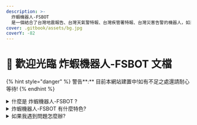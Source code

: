 ```yaml
---
description: >-
  炸蝦機器人-FSBOT
  是一個結合了台灣地震報告、台灣天氣警特報、台灣疾管署特報、台灣災害告警的機器人，如果你不是台灣人也沒關係，本機器人也提供了許許多多的實用功能供給大眾使用!用說的莫過於自己動手來探索!快來邀請我吧!
cover: .gitbook/assets/bg.jpg
coverY: -82
---
```


# 👋 歡迎光臨 炸蝦機器人-FSBOT 文檔

{% hint style="danger" %}
警告**:** 目前本網站建置中!如有不足之處還請耐心等待!
{% endhint %}

<details>

<summary>什麼是 炸蝦機器人-FSBOT ?</summary>

這是一隻由 **炸蝦(VincentX0905)** 使用Python製作出來的Discord機器人!\
致力於提供各種實用功能!只要你敢建議我就會納入考慮!\
\
最初製作動機是因為有許多Discord機器人功能都需要花錢升級高級版才能使用\
故希望將其他機器人高級版轉為免費版，盡可能不向用戶收取任何費用\
因而才衍生出此 **炸蝦機器人-FSBOT** 專案

</details>

<details>

<summary>炸蝦機器人-FSBOT 有什麼特色?</summary>

**炸蝦機器人-FSBOT** 主要語言為 **繁體中文(zh\_TW)** 並提供了各種語言的支持，如果你想協助翻譯其他語言可至 [<mark style="background-color:orange;">>>此處<<</mark>](https://translate.fsbot.xyz/)&#x20;

並且本機器人全數採用斜線指令與應用程式指令，厭倦了其它機器人要在 `!help,&help,$help...` 中反覆尋找指令並記住指令?厭倦了指令老是記錯打錯?邀請本機器人並在任何Discord頻道中打個斜線即可找尋你要使用的指令!\
如果你還是不知道怎麼使用，可以選擇邀請本機器人並在頻道中 @ 它或是可以查閱本文檔呦!

\
**本機器人主打功能:**

1. 中華民國(台灣)地區地震報告接收(由[<mark style="color:blue;">交通部中央氣象局</mark>](https://www.cwb.gov.tw/)提供支援)
2. 中華民國(台灣)地區天氣警特報接收(由[<mark style="color:blue;">交通部中央氣象局</mark>](https://www.cwb.gov.tw/)提供支援)
3. 中華民國(台灣)地區疾管署特報接收(由[<mark style="color:blue;">衛生福利部疾病管制署</mark>](https://www.cdc.gov.tw/)提供支援)
4. 中華民國(台灣)地區災防告警訊息接收(由[<mark style="color:blue;">國家災害防救科技中心</mark>](https://www.google.com/url?sa=t\&rct=j\&q=\&esrc=s\&source=web\&cd=\&ved=2ahUKEwi4sJDn5\_mAAxULCYgKHZm0BJIQFnoECBAQAQ\&url=https%3A%2F%2Fcbs.tw%2F\&usg=AOvVaw2AQPC78PmfDZ6cBOg2pa0n\&opi=89978449)提供支援)

</details>

<details>

<summary>如果我遇到問題怎麼辦?</summary>

* 不知道是本機器人還是你客戶端版本的問題?
* 不知道怎麼使用本機器人嗎?
* 不知道目前機器人的狀態嗎?
* 不知道...

那就快來我們的機器人專屬支援群組吧! [**\[點我前往 炸蝦機器人-FSBOT 支援群組\]**](https://discord.fsbot.xyz)\
我們有和藹可親、無敵友善的專業客服人員會為您服務!

</details>
